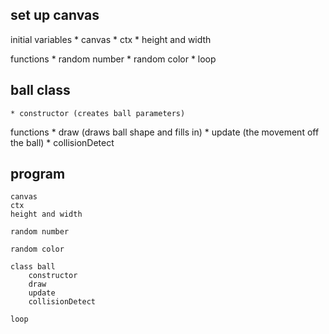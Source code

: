 ## set up canvas
initial variables
    * canvas
    * ctx
    * height and width

functions
    * random number
    * random color
    * loop

## ball class

    * constructor (creates ball parameters)

functions
    * draw (draws ball shape and fills in)
    * update (the movement off the ball)
    * collisionDetect


## program

```
canvas
ctx
height and width

random number

random color

class ball
    constructor
    draw
    update
    collisionDetect

loop


